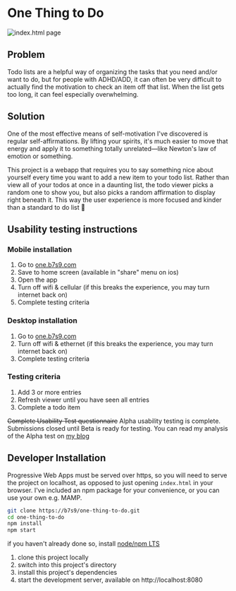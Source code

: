 # One Thing to Do

![index.html page](https://user-images.githubusercontent.com/19176695/94201425-f73a7700-fe89-11ea-84aa-aeb611f2e8c4.png)

## Problem

Todo lists are a helpful way of organizing the tasks that you need and/or want to do, but for people with ADHD/ADD, it can often be very difficult to actually find the motivation to check an item off that list. When the list gets too long, it can feel especially overwhelming.

## Solution

One of the most effective means of self-motivation I've discovered is regular self-affirmations. By lifting your spirits, it's much easier to move that energy and apply it to something totally unrelated—like Newton's law of emotion or something.

This project is a webapp that requires you to say something nice about yourself every time you want to add a new item to your todo list. Rather than view all of your todos at once in a daunting list, the todo viewer picks a random one to show you, but also picks a random affirmation to display right beneath it. This way the user experience is more focused and kinder than a standard to do list 💚

## Usability testing instructions

### Mobile installation

1. Go to [one.b7s9.com](https://one.b7s9.com)
1. Save to home screen (available in "share" menu on ios)
1. Open the app
1. Turn off wifi & cellular (if this breaks the experience, you may turn internet back on)
1. Complete testing criteria

### Desktop installation

1. Go to [one.b7s9.com](https://one.b7s9.com)
1. Turn off wifi & ethernet (if this breaks the experience, you may turn internet back on)
1. Complete testing criteria

### Testing criteria

1. Add 3 or more entries
1. Refresh viewer until you have seen all entries
1. Complete a todo item

~~Complete Usability Test questionnaire~~ Alpha usability testing is complete. Submissions closed until Beta is ready for testing. You can read my analysis of the Alpha test on [my blog](https://blog.b7s9.com/home/ottd-alpha-feedback)


## Developer Installation

Progressive Web Apps must be served over https, so you will need to serve the project on localhost, as opposed to just opening `index.html` in your browser. I've included an npm package for your convenience, or you can use your own e.g. MAMP.

```bash
git clone https://b7s9/one-thing-to-do.git
cd one-thing-to-do
npm install
npm start
```

if you haven't already done so, install [node/npm LTS](https://nodejs.org/en/)

1. clone this project locally
1. switch into this project's directory
1. install this project's dependencies
1. start the development server, available on http://localhost:8080
